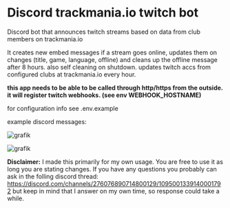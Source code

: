 # Discord trackmania.io twitch bot

Discord bot that announces twitch streams based on data from club members on trackmania.io

It creates new embed messages if a stream goes online, updates them on changes (title, game, language, offline) and cleans up the offline message after 8 hours. also self cleaning on shutdown. updates twitch accs from configured clubs at trackmania.io every hour.

**this app needs to be able to be called through http/https from the outside. it will register twitch webhooks. (see env WEBHOOK_HOSTNAME)**

for configuration info see .env.example

example discord messages:

![grafik](https://user-images.githubusercontent.com/4919213/221337001-7835e089-d6ee-4249-b6cd-c8046b8f0f58.png)

![grafik](https://user-images.githubusercontent.com/4919213/221338113-2a79b06c-7bf1-452e-8b47-2b5b0b19184d.png)

**Disclaimer:** I made this primarily for my own usage. You are free to use it as long you are stating changes. If you have any questions you probably can ask in the folling discord thread: https://discord.com/channels/276076890714800129/1095001339140001792 but keep in mind that I answer on my own time, so response could take a while.

